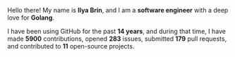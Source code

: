 Hello there! My name is **Ilya Brin**, and I am a **software engineer** with a deep love for **Golang**.

I have been using GitHub for the past **14 years**, and during that time, I have made **5900** contributions, opened **283** issues, submitted **179** pull requests, and contributed to **11** open-source projects.
